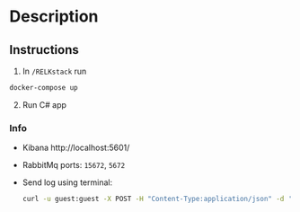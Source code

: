 # Description

## Instructions

1. In `/RELKstack` run

```sh
docker-compose up
```

2. Run C# app

### Info

- Kibana http://localhost:5601/
- RabbitMq ports: `15672`, `5672`
- Send log using terminal:

    ```sh
    curl -u guest:guest -X POST -H "Content-Type:application/json" -d '{"properties":{"content-type": "application/json"},"routing_key":"#.#.#","payload":"{\"Message\":\"custom message from terminal\"}","payload_encoding":"string"}' http://localhost:15672/api/exchanges/%2F/logging.application.serilog/publish
    ```

